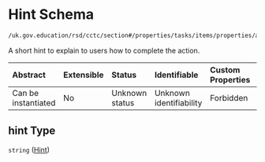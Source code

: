 # Hint Schema

```txt
/uk.gov.education/rsd/cctc/section#/properties/tasks/items/properties/actions/items/properties/hint
```

A short hint to explain to users how to complete the action.

| Abstract            | Extensible | Status         | Identifiable            | Custom Properties | Additional Properties | Access Restrictions | Defined In                                                                                      |
| :------------------ | :--------- | :------------- | :---------------------- | :---------------- | :-------------------- | :------------------ | :---------------------------------------------------------------------------------------------- |
| Can be instantiated | No         | Unknown status | Unknown identifiability | Forbidden         | Allowed               | none                | [section.schema.json\*](../../app/workflows/schemas/section.schema.json "open original schema") |

## hint Type

`string` ([Hint](section-properties-tasks-task-properties-actions-action-properties-hint.md))
